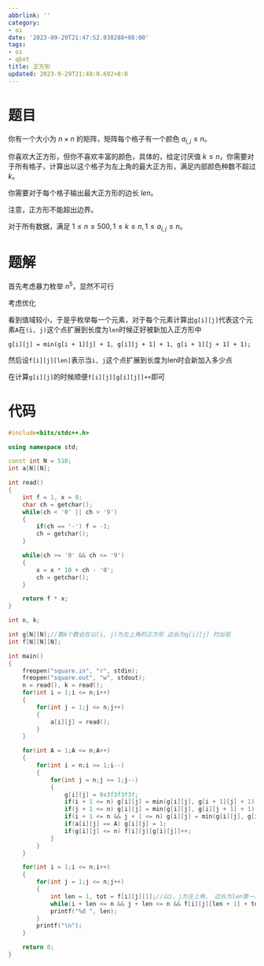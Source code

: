 ```yaml
---
abbrlink: ''
category:
- oi
date: '2023-09-29T21:47:52.038288+08:00'
tags:
- oi
- qbxt
title: 正方形
updated: 2023-9-29T21:48:0.692+8:0
---
```

# 题目

你有一个大小为 $n\times n$ 的矩阵，矩阵每个格子有一个颜色 $a_{i,j}\le n$。

你喜欢大正方形，但你不喜欢丰富的颜色，具体的，给定讨厌值 $k \le n$，你需要对于所有格子，计算出以这个格子为左上角的最大正方形，满足内部颜色种数不超过 $k$。

你需要对于每个格子输出最大正方形的边长 $len$。

注意，正方形不能超出边界。

对于所有数据，满足 $1\le n\le 500,1\le k \le n,1\le a_{i,j}\le n$。


# 题解

首先考虑暴力枚举 $n^5$，显然不可行

考虑优化

看到值域较小，于是乎枚举每一个元素，对于每个元素计算出`g[i][j]`代表这个元素`A`在`(i, j)`这个点扩展到长度为`len`时候正好被新加入正方形中

`g[i][j] = min(g[i + 1][j] + 1, g[i][j + 1] + 1, g[i + 1][j + 1] + 1);`

然后设`f[i][j][len]`表示当`i, j`这个点扩展到长度为len时会新加入多少点

在计算`g[i][j]`的时候顺便`f[i][j][g[i][j]]++`即可


# 代码

```cpp
#include<bits/stdc++.h>

using namespace std;

const int N = 510;
int a[N][N];

int read()
{
	int f = 1, x = 0;
	char ch = getchar();
	while(ch < '0' || ch > '9')
	{
		if(ch == '-') f = -1;
		ch = getchar();
	}

	while(ch >= '0' && ch <= '9')
	{
		x = x * 10 + ch - '0';
		ch = getchar();
	}

	return f * x;
}

int n, k;

int g[N][N];//第A个数会在以(i, j)为左上角的正方形 边长为g[i][j] 时出现 
int f[N][N][N];

int main()
{
    freopen("square.in", "r", stdin);
    freopen("square.out", "w", stdout);
	n = read(), k = read();
	for(int i = 1;i <= n;i++)
	{
		for(int j = 1;j <= n;j++)
		{
			a[i][j] = read();
		}
	}

	for(int A = 1;A <= n;A++)
	{
		for(int i = n;i >= 1;i--)
		{
			for(int j = n;j >= 1;j--)
			{
				g[i][j] = 0x3f3f3f3f;
				if(i + 1 <= n) g[i][j] = min(g[i][j], g[i + 1][j] + 1);
				if(j + 1 <= n) g[i][j] = min(g[i][j], g[i][j + 1] + 1);
				if(i + 1 <= n && j + 1 <= n) g[i][j] = min(g[i][j], g[i + 1][j + 1] + 1);
				if(a[i][j] == A) g[i][j] = 1;
				if(g[i][j] <= n) f[i][j][g[i][j]]++; 
			}
		}
	}

	for(int i = 1;i <= n;i++)
	{
		for(int j = 1;j <= n;j++)
		{
			int len = 1, tot = f[i][j][1];//以i，j为左上角， 边长为len第一次出现了多少新颜色 
			while(i + len <= n && j + len <= n && f[i][j][len + 1] + tot <= k) len++, tot += f[i][j][len];
			printf("%d ", len);
		}
		printf("\n");
	}

	return 0;
}
```
